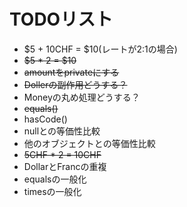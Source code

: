 # TODOリスト

* $5 + 10CHF = $10(レートが2:1の場合)
* ~~$5 * 2 = $10~~
* ~~amountをprivateにする~~
* ~~Dollerの副作用どうする？~~
* Moneyの丸め処理どうする？
* ~~equals()~~
* hasCode()
* nullとの等価性比較
* 他のオブジェクトとの等価性比較
* ~~5CHF * 2 = 10CHF~~
* DollarとFrancの重複
* equalsの一般化
* timesの一般化